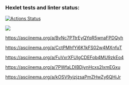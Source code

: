 ### Hexlet tests and linter status:
[![Actions Status](https://github.com/LeitoKonor/python-project-49/workflows/hexlet-check/badge.svg)](https://github.com/LeitoKonor/python-project-49/actions)

<a href="https://codeclimate.com/github/LeitoKonor/python-project-49/maintainability"><img src="https://api.codeclimate.com/v1/badges/3d5c45829a8b22e7408a/maintainability" /></a>

https://asciinema.org/a/BvNc7PTtrEyQYqR5wnaFPDQyh

https://asciinema.org/a/CctPMhfYi6K1kFS02w4MXnfuT

https://asciinema.org/a/FuVxrXFUIgCDEFob4MU9zkEo4

https://asciinema.org/a/7PWfaLDIBDjynHcxs2IxmEGxu

https://asciinema.org/a/kOSV9yjzjzsaPmZHwZy6QHiJr
